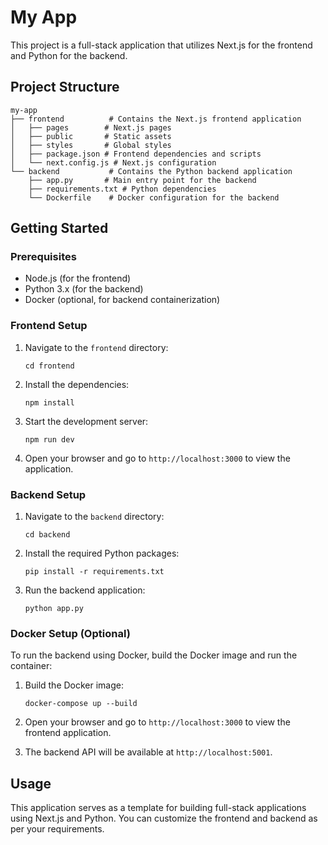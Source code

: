 # My App

This project is a full-stack application that utilizes Next.js for the frontend and Python for the backend.

## Project Structure

```
my-app
├── frontend          # Contains the Next.js frontend application
│   ├── pages        # Next.js pages
│   ├── public       # Static assets
│   ├── styles       # Global styles
│   ├── package.json # Frontend dependencies and scripts
│   └── next.config.js # Next.js configuration
└── backend           # Contains the Python backend application
    ├── app.py       # Main entry point for the backend
    ├── requirements.txt # Python dependencies
    └── Dockerfile    # Docker configuration for the backend
```

## Getting Started

### Prerequisites

- Node.js (for the frontend)
- Python 3.x (for the backend)
- Docker (optional, for backend containerization)

### Frontend Setup

1. Navigate to the `frontend` directory:

   ```
   cd frontend
   ```

2. Install the dependencies:

   ```
   npm install
   ```

3. Start the development server:

   ```
   npm run dev
   ```

4. Open your browser and go to `http://localhost:3000` to view the application.

### Backend Setup

1. Navigate to the `backend` directory:

   ```
   cd backend
   ```

2. Install the required Python packages:

   ```
   pip install -r requirements.txt
   ```

3. Run the backend application:
   ```
   python app.py
   ```

### Docker Setup (Optional)

To run the backend using Docker, build the Docker image and run the container:

1. Build the Docker image:

   ```
   docker-compose up --build
   ```

2. Open your browser and go to `http://localhost:3000` to view the frontend application.

3. The backend API will be available at `http://localhost:5001`.

## Usage

This application serves as a template for building full-stack applications using Next.js and Python. You can customize the frontend and backend as per your requirements.
